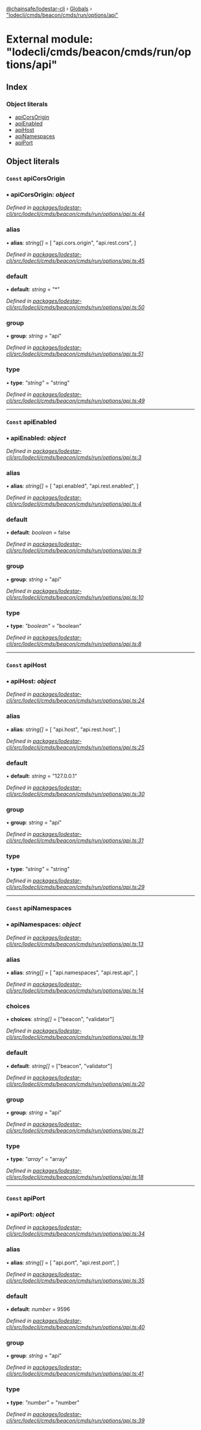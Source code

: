 [@chainsafe/lodestar-cli](../README.md) › [Globals](../globals.md) › ["lodecli/cmds/beacon/cmds/run/options/api"](_lodecli_cmds_beacon_cmds_run_options_api_.md)

# External module: "lodecli/cmds/beacon/cmds/run/options/api"

## Index

### Object literals

* [apiCorsOrigin](_lodecli_cmds_beacon_cmds_run_options_api_.md#const-apicorsorigin)
* [apiEnabled](_lodecli_cmds_beacon_cmds_run_options_api_.md#const-apienabled)
* [apiHost](_lodecli_cmds_beacon_cmds_run_options_api_.md#const-apihost)
* [apiNamespaces](_lodecli_cmds_beacon_cmds_run_options_api_.md#const-apinamespaces)
* [apiPort](_lodecli_cmds_beacon_cmds_run_options_api_.md#const-apiport)

## Object literals

### `Const` apiCorsOrigin

### ▪ **apiCorsOrigin**: *object*

*Defined in [packages/lodestar-cli/src/lodecli/cmds/beacon/cmds/run/options/api.ts:44](https://github.com/ChainSafe/lodestar/blob/b76b72d03/packages/lodestar-cli/src/lodecli/cmds/beacon/cmds/run/options/api.ts#L44)*

###  alias

• **alias**: *string[]* = [
    "api.cors.origin",
    "api.rest.cors",
  ]

*Defined in [packages/lodestar-cli/src/lodecli/cmds/beacon/cmds/run/options/api.ts:45](https://github.com/ChainSafe/lodestar/blob/b76b72d03/packages/lodestar-cli/src/lodecli/cmds/beacon/cmds/run/options/api.ts#L45)*

###  default

• **default**: *string* = "*"

*Defined in [packages/lodestar-cli/src/lodecli/cmds/beacon/cmds/run/options/api.ts:50](https://github.com/ChainSafe/lodestar/blob/b76b72d03/packages/lodestar-cli/src/lodecli/cmds/beacon/cmds/run/options/api.ts#L50)*

###  group

• **group**: *string* = "api"

*Defined in [packages/lodestar-cli/src/lodecli/cmds/beacon/cmds/run/options/api.ts:51](https://github.com/ChainSafe/lodestar/blob/b76b72d03/packages/lodestar-cli/src/lodecli/cmds/beacon/cmds/run/options/api.ts#L51)*

###  type

• **type**: *"string"* = "string"

*Defined in [packages/lodestar-cli/src/lodecli/cmds/beacon/cmds/run/options/api.ts:49](https://github.com/ChainSafe/lodestar/blob/b76b72d03/packages/lodestar-cli/src/lodecli/cmds/beacon/cmds/run/options/api.ts#L49)*

___

### `Const` apiEnabled

### ▪ **apiEnabled**: *object*

*Defined in [packages/lodestar-cli/src/lodecli/cmds/beacon/cmds/run/options/api.ts:3](https://github.com/ChainSafe/lodestar/blob/b76b72d03/packages/lodestar-cli/src/lodecli/cmds/beacon/cmds/run/options/api.ts#L3)*

###  alias

• **alias**: *string[]* = [
    "api.enabled",
    "api.rest.enabled",
  ]

*Defined in [packages/lodestar-cli/src/lodecli/cmds/beacon/cmds/run/options/api.ts:4](https://github.com/ChainSafe/lodestar/blob/b76b72d03/packages/lodestar-cli/src/lodecli/cmds/beacon/cmds/run/options/api.ts#L4)*

###  default

• **default**: *boolean* = false

*Defined in [packages/lodestar-cli/src/lodecli/cmds/beacon/cmds/run/options/api.ts:9](https://github.com/ChainSafe/lodestar/blob/b76b72d03/packages/lodestar-cli/src/lodecli/cmds/beacon/cmds/run/options/api.ts#L9)*

###  group

• **group**: *string* = "api"

*Defined in [packages/lodestar-cli/src/lodecli/cmds/beacon/cmds/run/options/api.ts:10](https://github.com/ChainSafe/lodestar/blob/b76b72d03/packages/lodestar-cli/src/lodecli/cmds/beacon/cmds/run/options/api.ts#L10)*

###  type

• **type**: *"boolean"* = "boolean"

*Defined in [packages/lodestar-cli/src/lodecli/cmds/beacon/cmds/run/options/api.ts:8](https://github.com/ChainSafe/lodestar/blob/b76b72d03/packages/lodestar-cli/src/lodecli/cmds/beacon/cmds/run/options/api.ts#L8)*

___

### `Const` apiHost

### ▪ **apiHost**: *object*

*Defined in [packages/lodestar-cli/src/lodecli/cmds/beacon/cmds/run/options/api.ts:24](https://github.com/ChainSafe/lodestar/blob/b76b72d03/packages/lodestar-cli/src/lodecli/cmds/beacon/cmds/run/options/api.ts#L24)*

###  alias

• **alias**: *string[]* = [
    "api.host",
    "api.rest.host",
  ]

*Defined in [packages/lodestar-cli/src/lodecli/cmds/beacon/cmds/run/options/api.ts:25](https://github.com/ChainSafe/lodestar/blob/b76b72d03/packages/lodestar-cli/src/lodecli/cmds/beacon/cmds/run/options/api.ts#L25)*

###  default

• **default**: *string* = "127.0.0.1"

*Defined in [packages/lodestar-cli/src/lodecli/cmds/beacon/cmds/run/options/api.ts:30](https://github.com/ChainSafe/lodestar/blob/b76b72d03/packages/lodestar-cli/src/lodecli/cmds/beacon/cmds/run/options/api.ts#L30)*

###  group

• **group**: *string* = "api"

*Defined in [packages/lodestar-cli/src/lodecli/cmds/beacon/cmds/run/options/api.ts:31](https://github.com/ChainSafe/lodestar/blob/b76b72d03/packages/lodestar-cli/src/lodecli/cmds/beacon/cmds/run/options/api.ts#L31)*

###  type

• **type**: *"string"* = "string"

*Defined in [packages/lodestar-cli/src/lodecli/cmds/beacon/cmds/run/options/api.ts:29](https://github.com/ChainSafe/lodestar/blob/b76b72d03/packages/lodestar-cli/src/lodecli/cmds/beacon/cmds/run/options/api.ts#L29)*

___

### `Const` apiNamespaces

### ▪ **apiNamespaces**: *object*

*Defined in [packages/lodestar-cli/src/lodecli/cmds/beacon/cmds/run/options/api.ts:13](https://github.com/ChainSafe/lodestar/blob/b76b72d03/packages/lodestar-cli/src/lodecli/cmds/beacon/cmds/run/options/api.ts#L13)*

###  alias

• **alias**: *string[]* = [
    "api.namespaces",
    "api.rest.api",
  ]

*Defined in [packages/lodestar-cli/src/lodecli/cmds/beacon/cmds/run/options/api.ts:14](https://github.com/ChainSafe/lodestar/blob/b76b72d03/packages/lodestar-cli/src/lodecli/cmds/beacon/cmds/run/options/api.ts#L14)*

###  choices

• **choices**: *string[]* = ["beacon", "validator"]

*Defined in [packages/lodestar-cli/src/lodecli/cmds/beacon/cmds/run/options/api.ts:19](https://github.com/ChainSafe/lodestar/blob/b76b72d03/packages/lodestar-cli/src/lodecli/cmds/beacon/cmds/run/options/api.ts#L19)*

###  default

• **default**: *string[]* = ["beacon", "validator"]

*Defined in [packages/lodestar-cli/src/lodecli/cmds/beacon/cmds/run/options/api.ts:20](https://github.com/ChainSafe/lodestar/blob/b76b72d03/packages/lodestar-cli/src/lodecli/cmds/beacon/cmds/run/options/api.ts#L20)*

###  group

• **group**: *string* = "api"

*Defined in [packages/lodestar-cli/src/lodecli/cmds/beacon/cmds/run/options/api.ts:21](https://github.com/ChainSafe/lodestar/blob/b76b72d03/packages/lodestar-cli/src/lodecli/cmds/beacon/cmds/run/options/api.ts#L21)*

###  type

• **type**: *"array"* = "array"

*Defined in [packages/lodestar-cli/src/lodecli/cmds/beacon/cmds/run/options/api.ts:18](https://github.com/ChainSafe/lodestar/blob/b76b72d03/packages/lodestar-cli/src/lodecli/cmds/beacon/cmds/run/options/api.ts#L18)*

___

### `Const` apiPort

### ▪ **apiPort**: *object*

*Defined in [packages/lodestar-cli/src/lodecli/cmds/beacon/cmds/run/options/api.ts:34](https://github.com/ChainSafe/lodestar/blob/b76b72d03/packages/lodestar-cli/src/lodecli/cmds/beacon/cmds/run/options/api.ts#L34)*

###  alias

• **alias**: *string[]* = [
    "api.port",
    "api.rest.port",
  ]

*Defined in [packages/lodestar-cli/src/lodecli/cmds/beacon/cmds/run/options/api.ts:35](https://github.com/ChainSafe/lodestar/blob/b76b72d03/packages/lodestar-cli/src/lodecli/cmds/beacon/cmds/run/options/api.ts#L35)*

###  default

• **default**: *number* = 9596

*Defined in [packages/lodestar-cli/src/lodecli/cmds/beacon/cmds/run/options/api.ts:40](https://github.com/ChainSafe/lodestar/blob/b76b72d03/packages/lodestar-cli/src/lodecli/cmds/beacon/cmds/run/options/api.ts#L40)*

###  group

• **group**: *string* = "api"

*Defined in [packages/lodestar-cli/src/lodecli/cmds/beacon/cmds/run/options/api.ts:41](https://github.com/ChainSafe/lodestar/blob/b76b72d03/packages/lodestar-cli/src/lodecli/cmds/beacon/cmds/run/options/api.ts#L41)*

###  type

• **type**: *"number"* = "number"

*Defined in [packages/lodestar-cli/src/lodecli/cmds/beacon/cmds/run/options/api.ts:39](https://github.com/ChainSafe/lodestar/blob/b76b72d03/packages/lodestar-cli/src/lodecli/cmds/beacon/cmds/run/options/api.ts#L39)*
